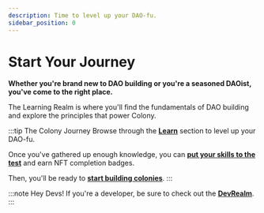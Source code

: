 ```yaml
---
description: Time to level up your DAO-fu.
sidebar_position: 0
---
```


# Start Your Journey

**Whether you're brand new to DAO building or you're a seasoned DAOist, you've come to the right place.**

The Learning Realm is where you'll find the fundamentals of DAO building and explore the principles that power Colony.

:::tip The Colony Journey
Browse through the [**Learn**](learn/why-colony) section to level up your DAO-fu. 

Once you've gathered up enough knowledge, you can [**put your skills to the test**](https://101.xyz/c/colony_io) and earn NFT completion badges. 

Then, you'll be ready to [**start building colonies**](../use/).
:::

:::note Hey Devs!
If you're a developer, be sure to check out the [**DevRealm**](../develop/).
:::

